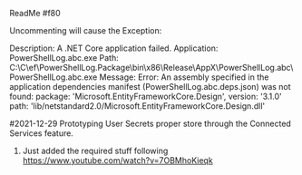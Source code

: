 ﻿ReadMe #f80

Uncommenting will cause the Exception:

  Description: A .NET Core application failed.
  Application: PowerShellLog.abc.exe
  Path: C:\C\ef\PowerShellLog.Package\bin\x86\Release\AppX\PowerShellLog.abc\PowerShellLog.abc.exe
  Message: Error:
    An assembly specified in the application dependencies manifest (PowerShellLog.abc.deps.json) was not found:
      package: 'Microsoft.EntityFrameworkCore.Design', version: '3.1.0'
      path: 'lib/netstandard2.0/Microsoft.EntityFrameworkCore.Design.dll'


#2021-12-29
Prototyping User Secrets proper store through the Connected Services feature.
1. Just added the required stuff following https://www.youtube.com/watch?v=7OBMhoKieqk

